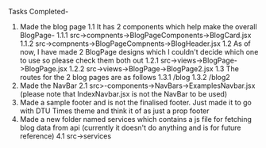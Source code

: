 Tasks Completed- 
1. Made the blog page
    1.1 It has 2 components which help make the overall BlogPage-
        1.1.1 src->compnents->BlogPageComponents->BlogCard.jsx
        1.1.2 src->compnents->BlogPageCompnents->BlogHeader.jsx
    1.2 As of now, I have made 2 BlogPage designs which I couldn't decide which one to use so please check them both out
        1.2.1 src->views->BlogPage->BlogPage.jsx
        1.2.2 src->views->BlogPage->BlogPage2.jsx
    1.3 The routes for the 2 blog pages are as follows
        1.3.1 /blog
        1.3.2 /blog2
2. Made the NavBar
    2.1 src>-components->NavBars->ExamplesNavbar.jsx (please note that IndexNavbar.jsx is not the NavBar to be used)
3. Made a sample footer and is not the finalised footer. Just made it to go with DTU Times theme and think it of as just a prop footer
4. Made a new folder named services which contains a js file for fetching blog data from api (currently it doesn't do anything and is for future reference)
    4.1 src->services